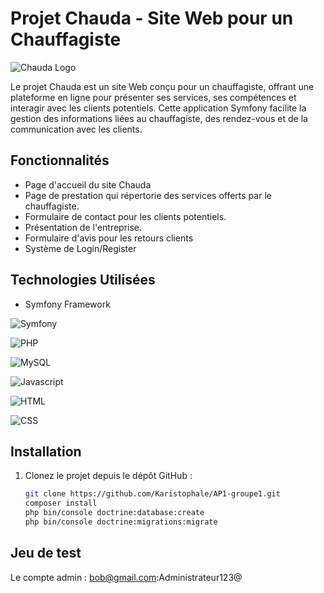 # Projet Chauda - Site Web pour un Chauffagiste

![Chauda Logo](https://imgur.com/a/g4UOi3B)

Le projet Chauda est un site Web conçu pour un chauffagiste, offrant une plateforme en ligne pour présenter ses services, ses compétences et interagir avec les clients potentiels. Cette application Symfony facilite la gestion des informations liées au chauffagiste, des rendez-vous et de la communication avec les clients.

## Fonctionnalités

- Page d'accueil du site Chauda
- Page de prestation qui répertorie des services offerts par le chauffagiste.
- Formulaire de contact pour les clients potentiels.
- Présentation de l'entreprise.
- Formulaire d'avis pour les retours clients
- Système de Login/Register

## Technologies Utilisées

- Symfony Framework

![Symfony](https://img.shields.io/badge/Symfony-5.x-ffdb58?style=for-the-badge)

![PHP](https://img.shields.io/badge/PHP-7.2.x-yellow?style=for-the-badge)

![MySQL](https://img.shields.io/badge/MySQL-8-red?style=for-the-badge)

![Javascript](https://img.shields.io/badge/JS-ECMAscript6-ffdb58?style=for-the-badge)

![HTML](https://img.shields.io/badge/HTML5-orange?style=for-the-badge)

![CSS](https://img.shields.io/badge/CSS3-blue?style=for-the-badge)


## Installation

1. Clonez le projet depuis le dépôt GitHub :

   ```bash
   git clone https://github.com/Karistophale/AP1-groupe1.git
   composer install
   php bin/console doctrine:database:create
   php bin/console doctrine:migrations:migrate
   ```

## Jeu de test

   Le compte admin : bob@gmail.com:Administrateur123@
